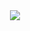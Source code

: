 <div align="center">
  <img src="https://media.giphy.com/media/l3fZXnX7OsHuj9zDq/giphy.gif" />
</div>
